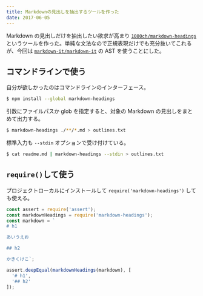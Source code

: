 ```yaml
---
title: Markdownの見出しを抽出するツールを作った
date: 2017-06-05
---
```


Markdown の見出しだけを抽出したい欲求が高まり [`1000ch/markdown-headings`](https://github.com/1000ch/markdown-headings) というツールを作った。単純な文法なので正規表現だけでも充分抜いてこれるが、今回は [`markdown-it/markdown-it`](https://markdown-it/markdown-it) の AST を使うことにした。

## コマンドラインで使う

自分が欲しかったのはコマンドラインのインターフェース。

```bash
$ npm install --global markdown-headings
```

引数にファイルパスか glob を指定すると、対象の Markdown の見出しをまとめて出力する。

```bash
$ markdown-headings ./**/*.md > outlines.txt
```

標準入力も `--stdin` オプションで受け付けている。

```bash
$ cat readme.md | markdown-headings --stdin > outlines.txt
```

## `require()`して使う

プロジェクトローカルにインストールして `require('markdown-headings')` しても使える。

```javascript
const assert = require('assert');
const markdownHeadings = require('markdown-headings');
const markdown = `
# h1

あいうえお

## h2

かきくけこ`;

assert.deepEqual(markdownHeadings(markdown), [
  '# h1',
  '## h2'
]);
```
